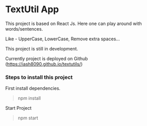 # TextUtil App

This project is based on React Js. Here one can play around with words/sentences.

Like - UpperCase, LowerCase, Remove extra spaces...

This project is still in development.

Currently project is deployed on Github
(https://iash8090.github.io/textutils/)

### Steps to install this project

First install dependencies.

> npm install

Start Project

> npm start
